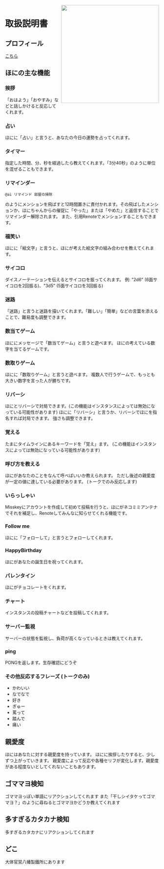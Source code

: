 <img src="https://github.com/ThinaticSystem/honi/blob/master/honi.png?raw=true" align="right" height="320px"/>

# 取扱説明書

## プロフィール
[こちら](https://xn--931a.moe/)

## ほにの主な機能
### 挨拶
「おはよう」「おやすみ」などと話しかけると反応してくれます。

### 占い
ほにに「占い」と言うと、あなたの今日の運勢を占ってくれます。

### タイマー
指定した時間、分、秒を経過したら教えてくれます。「3分40秒」のように単位を混ぜることもできます。

### リマインダー
```
@ai リマインド 部屋の掃除
```
のようにメンションを飛ばすと12時間置きに責付かれます。その飛ばしたメンションか、ほにちゃんからの催促に「やった」または「やめた」と返信することでリマインダー解除されます。
また、引用Renoteでメンションすることもできます。

### 福笑い
ほにに「絵文字」と言うと、ほにが考えた絵文字の組み合わせを教えてくれます。

### サイコロ
ダイスノーテーションを伝えるとサイコロを振ってくれます。
例: "2d6" (6面サイコロを2回振る)、"3d5" (5面サイコロを3回振る)

### 迷路
「迷路」と言うと迷路を描いてくれます。「難しい」「簡単」などの言葉を添えることで、難易度も調整できます。

### 数当てゲーム
ほににメッセージで「数当てゲーム」と言うと遊べます。
ほにの考えている数字を当てるゲームです。

### 数取りゲーム
ほにに「数取りゲーム」と言うと遊べます。
複数人で行うゲームで、もっとも大きい数字を言った人が勝ちです。

### リバーシ
ほにとリバーシで対局できます。(この機能はインスタンスによっては無効になっている可能性があります)
ほにに「リバーシ」と言うか、リバーシでほにを指名すれば対局できます。
強さも調整できます。

### 覚える
たまにタイムラインにあるキーワードを「覚え」ます。
(この機能はインスタンスによっては無効になっている可能性があります)

### 呼び方を教える
ほにがあなたのことをなんて呼べばいいか教えられます。
ただし後述の親愛度が一定の値に達している必要があります。
(トークでのみ反応します)

### いらっしゃい
Misskeyにアカウントを作成して初めて投稿を行うと、ほにがネコミミアンテナでそれを補足し、Renoteしてみんなに知らせてくれる機能です。

### Follow me
ほにに「フォローして」と言うとフォローしてくれます。

### HappyBirthday
ほにがあなたの誕生日を祝ってくれます。

### バレンタイン
ほにがチョコレートをくれます。

### チャート
インスタンスの投稿チャートなどを投稿してくれます。

### サーバー監視
サーバーの状態を監視し、負荷が高くなっているときは教えてくれます。

### ping
PONGを返します。生存確認にどうぞ

### その他反応するフレーズ (トークのみ)
* かわいい
* なでなで
* 好き
* ぎゅー
* 罵って
* 踏んで
* 痛い

## 親愛度
ほにはあなたに対する親愛度を持っています。
ほにに挨拶したりすると、少しずつ上がっていきます。
親愛度によって反応や各種セリフが変化します。親愛度がある程度ないとしてくれないこともあります。

## ゴママヨ検知
ゴママヨっぽい単語にリアクションしてくれます
また「干しシイタケってゴママヨ？」のように尋ねるとゴママヨかどうか教えてくれます

## 多すぎるカタカナ検知
多すぎるカタカナにリアクションしてくれます

## どこ
大体官営八幡製鐵所にあります
